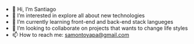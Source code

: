 - 👋 Hi, I’m Santiago
- 👀 I’m interested in explore all about new technologies
- 🌱 I’m currently learning front-end and back-end stack langueges
- 💞️ I’m looking to collaborate on projects that wants to change life styles
- 📫 How to reach me: samontoyapa@gmail.com

<!---
samontoyapa/samontoyapa is a ✨ special ✨ repository because its `README.md` (this file) appears on your GitHub profile.
You can click the Preview link to take a look at your changes.
--->
